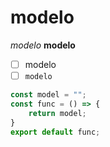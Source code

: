 # modelo
*modelo*
**modelo**
- [ ] modelo
- [ ] `modelo`

```js
const model = "";
const func = () => {
    return model;
}
export default func;

```
